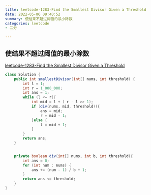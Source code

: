```yaml
---
title: leetcode-1283-Find the Smallest Divisor Given a Threshold
date: 2022-05-06 09:40:52
summary: 使结果不超过阈值的最小除数
categories: leetcode
- 二分

---
```

## 使结果不超过阈值的最小除数


[leetcode-1283-Find the Smallest Divisor Given a Threshold](https://leetcode-cn.com/problems/find-the-smallest-divisor-given-a-threshold/)


```java
class Solution {
    public int smallestDivisor(int[] nums, int threshold) {
        int l = 1;
        int r = 1_000_000;
        int ans = 1;
        while (l <= r){
            int mid = l + ( r - l >> 1);
            if (div(nums, mid, threshold)){
                ans = mid;
                r = mid - 1;
            }else {
                l = mid + 1;
            }
        }
        return ans;
    }


    private boolean div(int[] nums, int b, int threshold){
        int ans = 0;
        for (int num : nums) {
            ans += (num - 1) / b + 1;
        }
        return ans <= threshold;
    }
}
```
